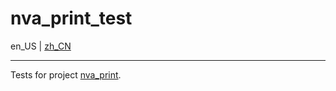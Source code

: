# nva_print_test

en_US | [zh_CN](./README-zh_CN.md)

---

Tests for project [nva_print](https://github.com/du-yicheng23/nva_print).
